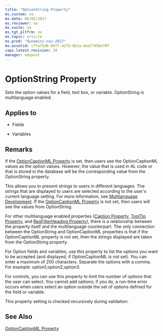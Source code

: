 ```yaml
---
title: "OptionString Property"
ms.custom: na
ms.date: 06/02/2017
ms.reviewer: na
ms.suite: na
ms.tgt_pltfrm: na
ms.topic: article
ms.prod: "dynamics-nav-2017"
ms.assetid: c77a75d8-8bff-42fd-8b1a-4eaf745be70f
caps.latest.revision: 10
manager: edupont
---
```

# OptionString Property
Sets the option values for a field, text box, or variable. OptionString is multilanguage enabled.  

## Applies to  

-   Fields  

-   Variables  

## Remarks  
 If the [OptionCaptionML Property](OptionCaptionML-Property.md) is set, then users see the OptionCaptionML values as the option values. However, the value that is used in AL code or that is stored in the database will be the corresponding value from the OptionString property.  

 This allows you to present strings to users in different languages. The strings that are displayed to users are selected according to the user's current language setting. For more information, see [Multilanguage Development](Multilanguage-Development.md). If the [OptionCaptionML Property](OptionCaptionML-Property.md) is not set, then users will see the values from OptionString.  

 For other multilanguage enabled properties \([Caption Property](Caption-Property.md), [ToolTip Property](ToolTip-Property.md), and [ReqFilterHeading Property](ReqFilterHeading-Property.md)\), there is a relationship between the property itself and the multilanguage counterpart. The only connection between the OptionString and OptionCaptionML properties is that if the OptionCaptionML property is not set, then the strings displayed are taken from the OptionString property.  

 For Option fields and variables, use this property to list the options you want to be accepted \(and displayed, if OptionCaptionML is not set\). You can enter a maximum of 250 characters. Separate the options with a comma. For example: option1,option2,option3.  

 For controls, you can use this property to limit the number of options that the user can select. You cannot add options; if you do, a run-time error occurs when users select an option outside the set of options defined for the field or variable.  

 This property setting is checked recursively during validation.  

## See Also  
 [OptionCaptionML Property](OptionCaptionML-Property.md)
